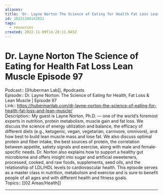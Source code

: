```yaml
---
aliases: 
title: 'Dr. Layne Norton The Science of Eating for Health Fat Loss Lean Muscle  Episode 97'
id: 20221109142811
tags:
  - resources
created: 2022-11-09T14:28:11.045Z
---
```


# Dr. Layne Norton The Science of Eating for Health Fat Loss Lean Muscle Episode 97

Podcast:: [[Huberman Lab]], #podcasts  
Episode:: Dr. Layne Norton: The Science of Eating for Health, Fat Loss & Lean Muscle | Episode 97  
Link:: https://hubermanlab.com/dr-layne-norton-the-science-of-eating-for-health-fat-loss-and-lean-muscle/  
Description:: My guest is Layne Norton, Ph.D. — one of the world’s foremost experts in nutrition, protein metabolism, muscle gain and fat loss. We discuss the science of energy utilization and balance, the efficacy of different diets (e.g., ketogenic, vegan, vegetarian, carnivore, omnivore), and how best to build lean muscle mass and lose fat. We also discuss optimal protein and fiber intake, the best sources of protein, the correlation between appetite, satiety signals and exercise, along with male and female-specific needs. Dr. Norton also explains how to support a healthy gut microbiome and offers insight into sugar and artificial sweeteners, processed, cooked, and raw foods, supplements, seed oils, and the relationship of LDL/HDL levels to cardiovascular health. This episode serves as a master class in nutrition, metabolism and exercise and is sure to benefit people of all ages and with different health and fitness goals.  
Topics:: [[02 Areas/Health]]  

---
